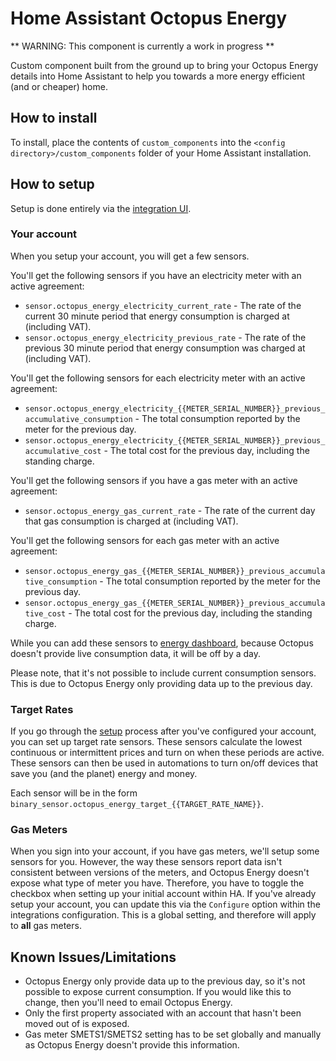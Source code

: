 # Home Assistant Octopus Energy

** WARNING: This component is currently a work in progress **

Custom component built from the ground up to bring your Octopus Energy details into Home Assistant to help you towards a more energy efficient (and or cheaper) home.

## How to install

To install, place the contents of `custom_components` into the `<config directory>/custom_components` folder of your Home Assistant installation.

## How to setup

Setup is done entirely via the [integration UI](https://my.home-assistant.io/redirect/config_flow_start/?domain=octopus_energy).

### Your account

When you setup your account, you will get a few sensors. 

You'll get the following sensors if you have an electricity meter with an active agreement:

* `sensor.octopus_energy_electricity_current_rate` - The rate of the current 30 minute period that energy consumption is charged at (including VAT).
* `sensor.octopus_energy_electricity_previous_rate` - The rate of the previous 30 minute period that energy consumption was charged at (including VAT).

You'll get the following sensors for each electricity meter with an active agreement:

* `sensor.octopus_energy_electricity_{{METER_SERIAL_NUMBER}}_previous_accumulative_consumption` - The total consumption reported by the meter for the previous day.
* `sensor.octopus_energy_electricity_{{METER_SERIAL_NUMBER}}_previous_accumulative_cost` - The total cost for the previous day, including the standing charge.

You'll get the following sensors if you have a gas meter with an active agreement:

* `sensor.octopus_energy_gas_current_rate` - The rate of the current day that gas consumption is charged at (including VAT).

You'll get the following sensors for each gas meter with an active agreement:

* `sensor.octopus_energy_gas_{{METER_SERIAL_NUMBER}}_previous_accumulative_consumption` - The total consumption reported by the meter for the previous day.
* `sensor.octopus_energy_gas_{{METER_SERIAL_NUMBER}}_previous_accumulative_cost` - The total cost for the previous day, including the standing charge.

While you can add these sensors to [energy dashboard](https://www.home-assistant.io/blog/2021/08/04/home-energy-management/), because Octopus doesn't provide live consumption data, it will be off by a day.

Please note, that it's not possible to include current consumption sensors. This is due to Octopus Energy only providing data up to the previous day.

### Target Rates

If you go through the [setup](https://my.home-assistant.io/redirect/config_flow_start/?domain=octopus_energy) process after you've configured your account, you can set up target rate sensors. These sensors calculate the lowest continuous or intermittent prices and turn on when these periods are active. These sensors can then be used in automations to turn on/off devices that save you (and the planet) energy and money.

Each sensor will be in the form `binary_sensor.octopus_energy_target_{{TARGET_RATE_NAME}}`.

### Gas Meters

When you sign into your account, if you have gas meters, we'll setup some sensors for you. However, the way these sensors report data isn't consistent between versions of the meters, and Octopus Energy doesn't expose what type of meter you have. Therefore, you have to toggle the checkbox when setting up your initial account within HA. If you've already setup your account, you can update this via the `Configure` option within the integrations configuration. This is a global setting, and therefore will apply to **all** gas meters.

## Known Issues/Limitations

- Octopus Energy only provide data up to the previous day, so it's not possible to expose current consumption. If you would like this to change, then you'll need to email Octopus Energy.
- Only the first property associated with an account that hasn't been moved out of is exposed.
- Gas meter SMETS1/SMETS2 setting has to be set globally and manually as Octopus Energy doesn't provide this information.